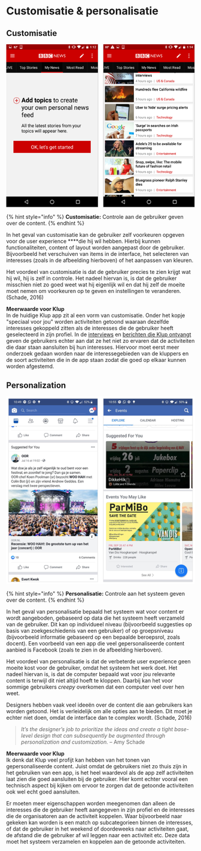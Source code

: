 # Customisatie & personalisatie

## Customisatie

![Customization in BBC News](../.gitbook/assets/bbcnewsapp_customization.png)

{% hint style="info" %}
**Customisatie:** Controle aan de gebruiker geven over de content.
{% endhint %}

In het geval van customisatie kan de gebruiker zelf voorkeuren opgeven voor de user experience ****die hij wil hebben. Hierbij kunnen functionaliteiten, content of layout worden aangepast door de gebruiker. Bijvoorbeeld het verschuiven van items in de interface, het selecteren van interesses \(zoals in de afbeelding hierboven\) of het aanpassen van kleuren.

Het voordeel van customisatie is dat de gebruiker precies te zien krijgt wat hij wil, hij is zelf in controle. Het nadeel hiervan is, is dat de gebruiker misschien niet zo goed weet wat hij eigenlijk wil en dat hij zelf de moeite moet nemen om voorkeuren op te geven en instellingen te veranderen. \(Schade, 2016\)

**Meerwaarde voor Klup**  
In de huidige Klup app zit al een vorm van customisatie. Onder het kopje "speciaal voor jou" worden activiteiten getoond waaraan dezelfde interesses gekoppeld zitten als de interesses die de gebruiker heeft geselecteerd in zijn profiel. In de [interviews](de-kluppers/interviews.md) en [berichten die Klup ontvangt](de-kluppers/klachten-van-kluppers.md) geven de gebruikers echter aan dat ze het niet zo ervaren dat de activiteiten die daar staan aansluiten bij hun interesses. Hiervoor moet eerst meer onderzoek gedaan worden naar de interessegebieden van de kluppers en de soort activiteiten die in de app staan zodat die goed op elkaar kunnen worden afgestemd.

## Personalization

![Personalization in Facebook](../.gitbook/assets/facebook-personalization.png)

{% hint style="info" %}
**Personalisatie:** Controle aan het systeem geven over de content.
{% endhint %}

In het geval van personalisatie bepaald het systeem wat voor content er wordt aangeboden, gebaseerd op data die het systeem heeft verzameld van de gebruiker. Dit kan op individueel niveau \(bijvoorbeeld suggesties op basis van zoekgeschiedenis van een gebruiker\) of op groepsniveau \(bijvoorbeeld informatie gebaseerd op een bepaalde beroepsrol, zoals docent\). Een voorbeeld van een app die veel gepersonaliseerde content aanbied is Facebook \(zoals te zien in de afbeelding hierboven\).

Het voordeel van personalisatie is dat de verbeterde user experience geen moeite kost voor de gebruiker, omdat het systeem het werk doet. Het nadeel hiervan is, is dat de computer bepaald wat voor jou relevante content is terwijl dit niet altijd hoeft te kloppen. Daarbij kan het voor sommige gebruikers _creepy_ overkomen dat een computer veel over hen weet.

Designers hebben vaak veel ideeën over de content die aan gebruikers kan worden getoond. Het is verleidelijk om alle opties aan te bieden. Dit moet je echter niet doen, omdat de interface dan te complex wordt. \(Schade, 2016\)

> _It’s the designer’s job to prioritize the ideas and create a tight base-level design that can subsequently be augmented through personalization and customization._ – Amy Schade

**Meerwaarde voor Klup**  
Ik denk dat Klup veel profijt kan hebben van het tonen van gepersonaliseerde content. Juist omdat de gebruikers niet zo thuis zijn in het gebruiken van een app, is het heel waardevol als de app zelf activiteiten laat zien die goed aansluiten bij de gebruiker. Hier komt echter vooral een technisch aspect bij kijken om ervoor te zorgen dat de getoonde activiteiten ook wel echt goed aansluiten.

Er moeten meer eigenschappen worden meegenomen dan alleen de interesses die de gebruiker heeft aangegeven in zijn profiel en de interesses die de organisatoren aan de activiteit koppelen. Waar bijvoorbeeld naar gekeken kan worden is een match op subcategorieen binnen de interesses, of dat de gebruiker in het weekend of doordeweeks naar activiteiten gaat, de afstand die de gebruiker af wil leggen naar een activiteit etc. Deze data moet het systeem verzamelen en koppelen aan de getoonde activiteiten.





